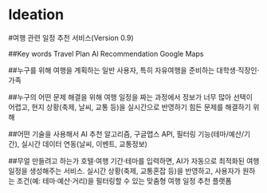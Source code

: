 # Ideation

#여행 관련 일정 추천 서비스(Version 0.9)

##Key words
Travel Plan
AI Recommendation
Google Maps

##누구를 위해
여행을 계획하는 일반 사용자, 특히 자유여행을 준비하는 대학생·직장인·가족

##누구의 어떤 문제 해결을 위해
여행 일정을 짜는 과정에서 정보가 너무 많아 선택이 어렵고, 현지 상황(축제, 날씨, 교통 등)을 실시간으로 반영하기 힘든 문제를 해결하기 위해

##어떤 기술을 사용해서
AI 추천 알고리즘, 구글맵스 API, 필터링 기능(테마/예산/기간), 실시간 데이터 연동(날씨, 이벤트, 교통정보)

##무얼 만들려고 하는가
호텔·여행 기간·테마를 입력하면, AI가 자동으로 최적화된 여행 일정을 생성해주는 서비스.
실시간 상황(축제, 교통혼잡 등)을 반영하고, 사용자가 원하는 조건(예: 테마·예산·거리)을 필터링할 수 있는 맞춤형 여행 일정 추천 플랫폼
